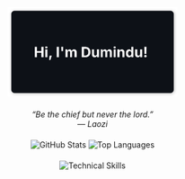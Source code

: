 <p align="center">
<img src="banner.svg" alt="Banner" width="60%" height="auto" />
</p>

<div style="margin-top: 20px;"></div>

<div id="quote">
<p align="center" style="font-style: italic;">
  <i>“Be the chief but never the lord.”</i><br/>
  — Laozi
</p>
</div>

<div style="margin-top: 20px;"></div>

<p align="center">
  <img src="https://github-readme-stats.vercel.app/api?username=dsameendra&theme=dark&title_color=FFFFFF&icon_color=CB0200&text_color=FFFFFF&bg_color=0D1117&show_icons=true&hide=contribs" height="130" alt="GitHub Stats"/>
  <img src="https://github-readme-stats.vercel.app/api/top-langs/?username=dsameendra&layout=compact&theme=dark&title_color=FFFFFF&text_color=FFFFFF&bg_color=0D1117" height="130" alt="Top Languages"/>
</p>

<div style="margin-top: 20px;"></div>

<p align="center">
  <img src="https://skillicons.dev/icons?i=python,java,flask,php,nodejs,tensorflow,pytorch,r,react,swift,sqlite,mongodb,docker,kubernetes,postman&theme=dark" alt="Technical Skills" />
</p>
